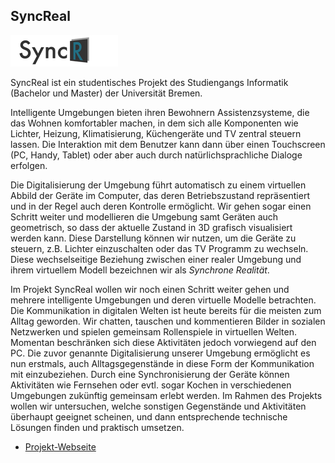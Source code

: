 ## SyncReal

<p class="logo"><img src="assets/img/syncreal.png" /></p>

SyncReal ist ein studentisches Projekt des Studiengangs Informatik (Bachelor und Master) der Universität Bremen.  

Intelligente Umgebungen bieten ihren Bewohnern Assistenzsysteme, die das Wohnen komfortabler machen, in dem sich alle Komponenten wie Lichter, Heizung, Klimatisierung, Küchengeräte und TV zentral steuern lassen. Die Interaktion mit dem Benutzer kann dann über einen Touchscreen (PC, Handy, Tablet) oder aber auch durch natürlichsprachliche Dialoge erfolgen.  

Die Digitalisierung der Umgebung führt automatisch zu einem virtuellen Abbild der Geräte im Computer, das deren Betriebszustand repräsentiert und in der Regel auch deren Kontrolle ermöglicht. Wir gehen sogar einen Schritt weiter und modellieren die Umgebung samt Geräten auch geometrisch, so dass der aktuelle Zustand in 3D grafisch visualisiert werden kann. Diese Darstellung können wir nutzen, um die Geräte zu steuern, z.B. Lichter einzuschalten oder das TV Programm zu wechseln. Diese wechselseitige Beziehung zwischen einer realer Umgebung und ihrem virtuellem Modell bezeichnen wir als <em>Synchrone Realität</em>.  

Im Projekt SyncReal wollen wir noch einen Schritt weiter gehen und mehrere intelligente Umgebungen und deren virtuelle Modelle betrachten. Die Kommunikation in digitalen Welten ist heute bereits für die meisten zum Alltag geworden. Wir chatten, tauschen und kommentieren Bilder in sozialen Netzwerken und spielen gemeinsam Rollenspiele in virtuellen Welten. Momentan beschränken sich diese Aktivitäten jedoch vorwiegend auf den PC. Die zuvor genannte Digitalisierung unserer Umgebung ermöglicht es nun erstmals, auch Alltagsgegenstände in diese Form der Kommunikation mit einzubeziehen. Durch eine Synchronisierung der Geräte können Aktivitäten wie Fernsehen oder evtl. sogar Kochen in verschiedenen Umgebungen zukünftig gemeinsam erlebt werden. 
Im Rahmen des Projekts wollen wir untersuchen, welche sonstigen Gegenstände und Aktivitäten überhaupt geeignet scheinen, und dann entsprechende technische Lösungen finden und praktisch umsetzen.

- [Projekt-Webseite](http://syncreal.de)
